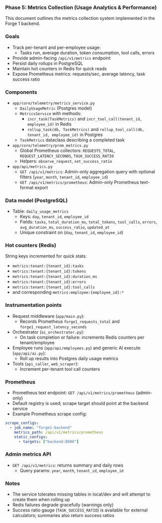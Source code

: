 ### Phase 5: Metrics Collection (Usage Analytics & Performance)

This document outlines the metrics collection system implemented in the Forge 1 backend.

### Goals

- Track per-tenant and per-employee usage:
  - Tasks run, average duration, token consumption, tool calls, errors
- Provide admin-facing `/api/v1/metrics` endpoint
- Persist daily rollups in PostgreSQL
- Maintain hot counters in Redis for quick reads
- Expose Prometheus metrics: requests/sec, average latency, task success ratio

### Components

- `app/core/telemetry/metrics_service.py`
  - `DailyUsageMetric` (Postgres model)
  - `MetricsService` with methods:
    - `incr_task(TaskMetrics)` and `incr_tool_call(tenant_id, employee_id)` in Redis
    - `rollup_task(db, TaskMetrics)` and `rollup_tool_call(db, tenant_id, employee_id)` in Postgres
  - `TaskMetrics` dataclass describing a completed task
- `app/core/telemetry/prom_metrics.py`
  - Global Prometheus collectors: `REQUESTS_TOTAL`, `REQUEST_LATENCY_SECONDS`, `TASK_SUCCESS_RATIO`
  - Helpers: `observe_request`, `set_success_ratio`
- `app/api/metrics.py`
  - `GET /api/v1/metrics`: Admin-only aggregation query with optional filters (`year`, `month`, `tenant_id`, `employee_id`)
  - `GET /api/v1/metrics/prometheus`: Admin-only Prometheus text-format export

### Data model (PostgreSQL)

- Table: `daily_usage_metrics`
  - Keys: `day`, `tenant_id`, `employee_id`
  - Fields: `tasks`, `total_duration_ms`, `total_tokens`, `tool_calls`, `errors`, `avg_duration_ms`, `success_ratio`, `updated_at`
  - Unique constraint on (`day`, `tenant_id`, `employee_id`)

### Hot counters (Redis)

String keys incremented for quick stats:
- `metrics:tenant:{tenant_id}:tasks`
- `metrics:tenant:{tenant_id}:tokens`
- `metrics:tenant:{tenant_id}:duration_ms`
- `metrics:tenant:{tenant_id}:errors`
- `metrics:tenant:{tenant_id}:tool_calls`
- and corresponding `metrics:employee:{employee_id}:*`

### Instrumentation points

- Request middleware (`app/main.py`):
  - Records Prometheus `forge1_requests_total` and `forge1_request_latency_seconds`
- Orchestrator (`ai_orchestrator.py`):
  - On task completion or failure: increments Redis counters per tenant/employee
- Employee runs (`app/api/employees.py`) and generic AI execute (`app/api/ai.py`):
  - Roll up results into Postgres daily usage metrics
- Tools (`api_caller`, `web_scraper`):
  - Increment per-tenant tool call counters

### Prometheus

- Prometheus text endpoint: `GET /api/v1/metrics/prometheus` (admin-only)
- Default registry is used; scrape target should point at the backend service
- Example Prometheus scrape config:

```yaml
scrape_configs:
  - job_name: "forge1-backend"
    metrics_path: /api/v1/metrics/prometheus
    static_configs:
      - targets: ["backend:8000"]
```

### Admin metrics API

- `GET /api/v1/metrics`: returns summary and daily rows
  - Query params: `year`, `month`, `tenant_id`, `employee_id`

### Notes

- The service tolerates missing tables in local/dev and will attempt to create them when rolling up
- Redis failures degrade gracefully (warnings only)
- Success ratio gauge (`TASK_SUCCESS_RATIO`) is available for external calculators; summaries also return success ratios


